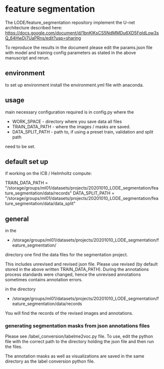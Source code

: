 # feature segmentation

The LODE/feature_segmentation repository implement the U-net architecture described here: https://docs.google.com/document/d/1bnKlKsCS5NdMMDu6XD5FqIdLow3sQ_64HwDj7UaPRns/edit?usp=sharing

To reproduce the results in the document please edit the params.json file with model and training config parameters as stated in the above manuscript and rerun.

## environment

to set up environment install the environment.yml file with anaconda.

## usage

main necessary configuration required is in config.py where the 

- WORK_SPACE -  directory where you save data all files
- TRAIN_DATA_PATH - where the images / masks are saved.
- DATA_SPLIT_PATH - path to, if using a preset train, validation and split path

need to be set.

## default set up

if working on the ICB / Helmholtz compute:

TRAIN_DATA_PATH = "/storage/groups/ml01/datasets/projects/20201010_LODE_segmentation/feature_segmentation/data/records"
DATA_SPLIT_PATH = "/storage/groups/ml01/datasets/projects/20201010_LODE_segmentation/feature_segmentation/data/data_split"

## general

in the 

- /storage/groups/ml01/datasets/projects/20201010_LODE_segmentation/feature_segmentation/ 

directory one find the data files for the segmentation project.

This includes unrevised and revised json file. Please use revised (by default stored in the above written TRAIN_DATA_PATH). During the annotations process standards were changed, hence the unrevised annotations sometimes contains annotation errors.

in the directory 

- /storage/groups/ml01/datasets/projects/20201010_LODE_segmentation/feature_segmentation/data/records

You will find the records of the revised images and annotations.

### generating segmentation masks from json annotations files

Please see /label_conversion/labelme2voc.py file. To use, edit the python file with the correct path to the directory holding the json file and then run the files.

The annotation masks as well as visualizations are saved in the same directory as the label conversion python file. 
